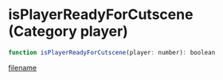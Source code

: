 # isPlayerReadyForCutscene (Category player)

```js
function isPlayerReadyForCutscene(player: number): boolean
```

[filename](isPlayerReadyForCutscene_m.md ':include')